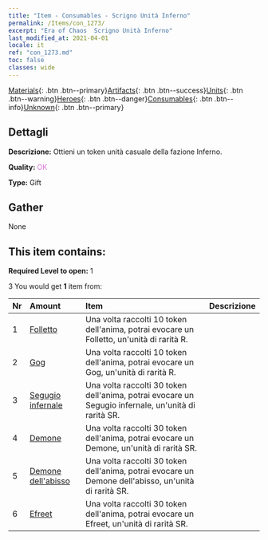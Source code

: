 ```yaml
---
title: "Item - Consumables - Scrigno Unità Inferno"
permalink: /Items/con_1273/
excerpt: "Era of Chaos  Scrigno Unità Inferno"
last_modified_at: 2021-04-01
locale: it
ref: "con_1273.md"
toc: false
classes: wide
---
```

 [Materials](/it/Items/){: .btn .btn--primary}[Artifacts](/it/Items/Artifacts/){: .btn .btn--success}[Units](/it/Items/Units/){: .btn .btn--warning}[Heroes](/it/Items/Heroes/){: .btn .btn--danger}[Consumables](/it/Items/Consumables/){: .btn .btn--info}[Unknown](/it/Items/Unknown/){: .btn .btn--primary}

## Dettagli
 **Descrizione:** Ottieni un token unità casuale della fazione Inferno.

 **Quality:** <span style="color: #DA70D6">OK</span>

 **Type:** Gift

## Gather

  None

## This item contains:

 **Required Level to open:** 1

 3 You would get **1** item  from:

  | Nr | Amount |     Item    | Descrizione |
  |:---|:-------|:------------|:-----------:|
  | 1 | [Folletto](/it/Items/unt_226/) | Una volta raccolti 10 token dell'anima, potrai evocare un Folletto, un'unità di rarità R. | 
  | 2 | [Gog](/it/Items/unt_227/) | Una volta raccolti 10 token dell'anima, potrai evocare un Gog, un'unità di rarità R. | 
  | 3 | [Segugio infernale](/it/Items/unt_228/) | Una volta raccolti 30 token dell'anima, potrai evocare un Segugio infernale, un'unità di rarità SR. | 
  | 4 | [Demone](/it/Items/unt_229/) | Una volta raccolti 30 token dell'anima, potrai evocare un Demone, un'unità di rarità SR. | 
  | 5 | [Demone dell'abisso](/it/Items/unt_230/) | Una volta raccolti 30 token dell'anima, potrai evocare un Demone dell'abisso, un'unità di rarità SR. | 
  | 6 | [Efreet](/it/Items/unt_231/) | Una volta raccolti 30 token dell'anima, potrai evocare un Efreet, un'unità di rarità SR. | 
